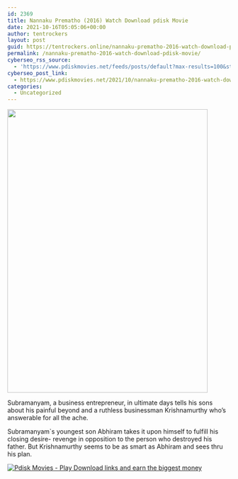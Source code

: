 ```yaml
---
id: 2369
title: Nannaku Prematho (2016) Watch Download pdisk Movie
date: 2021-10-16T05:05:06+00:00
author: tentrockers
layout: post
guid: https://tentrockers.online/nannaku-prematho-2016-watch-download-pdisk-movie/
permalink: /nannaku-prematho-2016-watch-download-pdisk-movie/
cyberseo_rss_source:
  - 'https://www.pdiskmovies.net/feeds/posts/default?max-results=100&start-index=101'
cyberseo_post_link:
  - https://www.pdiskmovies.net/2021/10/nannaku-prematho-2016-watch-download.html
categories:
  - Uncategorized
---
```

<div class="separator">
  <a href="https://1.bp.blogspot.com/-h7TNSKpam-M/YVcQOiMHsLI/AAAAAAAAAdY/AEjKvhsvwxgA6uLb5Wp21Beazzwv55ecwCLcBGAsYHQ/s1416/dv.jpg"><img loading="lazy" border="0" data-original-height="1416" data-original-width="1000" height="640" src="https://1.bp.blogspot.com/-h7TNSKpam-M/YVcQOiMHsLI/AAAAAAAAAdY/AEjKvhsvwxgA6uLb5Wp21Beazzwv55ecwCLcBGAsYHQ/w452-h640/dv.jpg" width="452" /></a>
</div>

<span>Subramanyam, a business entrepreneur, in ultimate days tells his sons about his painful beyond and a ruthless businessman Krishnamurthy who&#8217;s answerable for all the ache.</span>

<div>
  <span>Subramanyam`s youngest son Abhiram takes it upon himself to fulfill his closing desire- revenge in opposition to the person who destroyed his father. But Krishnamurthy seems to be as smart as Abhiram and sees thru his plan.</span>
</div>

[![](https://1.bp.blogspot.com/-a93bp85aB6g/YUXjACCiX3I/AAAAAAAAbQE/GHmPI7h0af0tqn6tYzd0cdrDv9Hu9LUSACLcBGAsYHQ/s16000/Play_it_New-removebg-preview.png "Pdisk Movies - Play Download links and earn the biggest money")](https://pdisklink.com/1/bnYybHdsMDA1dXd5?dn=1)